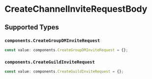 # CreateChannelInviteRequestBody


## Supported Types

### `components.CreateGroupDMInviteRequest`

```typescript
const value: components.CreateGroupDMInviteRequest = {};
```

### `components.CreateGuildInviteRequest`

```typescript
const value: components.CreateGuildInviteRequest = {};
```

